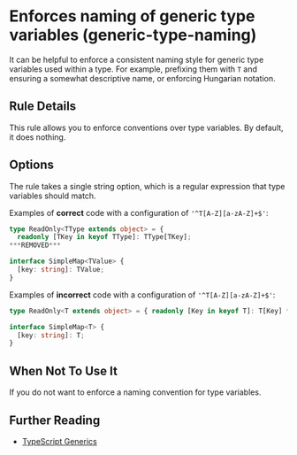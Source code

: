 # Enforces naming of generic type variables (generic-type-naming)

It can be helpful to enforce a consistent naming style for generic type variables used within a type.
For example, prefixing them with `T` and ensuring a somewhat descriptive name, or enforcing Hungarian notation.

## Rule Details

This rule allows you to enforce conventions over type variables. By default, it does nothing.

## Options

The rule takes a single string option, which is a regular expression that type variables should match.

Examples of **correct** code with a configuration of `'^T[A-Z][a-zA-Z]+$'`:

```typescript
type ReadOnly<TType extends object> = {
  readonly [TKey in keyof TType]: TType[TKey];
***REMOVED***

interface SimpleMap<TValue> {
  [key: string]: TValue;
}
```

Examples of **incorrect** code with a configuration of `'^T[A-Z][a-zA-Z]+$'`:

```typescript
type ReadOnly<T extends object> = { readonly [Key in keyof T]: T[Key] ***REMOVED***

interface SimpleMap<T> {
  [key: string]: T;
}
```

## When Not To Use It

If you do not want to enforce a naming convention for type variables.

## Further Reading

- [TypeScript Generics](https://www.typescriptlang.org/docs/handbook/generics.html)
